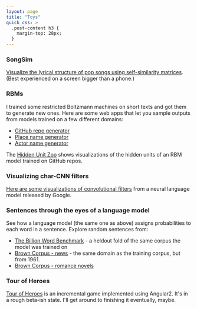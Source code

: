 ```yaml
---
layout: page
title: "Toys"
quick_css: >
  .post-content h3 {
    margin-top: 28px;
  }
---
```


### SongSim

[Visualize the lyrical structure of pop songs using self-similarity matrices](/SongSim). (Best experienced on a screen bigger than a phone.)

### RBMs

I trained some restricted Boltzmann machines on short texts and got them to generate new ones. Here are some web apps that let you sample outputs from models trained on a few different domains:

- [GitHub repo generator](/rbm/repos)
- [Place name generator](/rbm/geo)
- [Actor name generator](/rbm/actors)

The [Hidden Unit Zoo](/rbm/zoo) shows visualizations of the hidden units of an RBM model trained on GitHub repos.

### Visualizing char-CNN filters

[Here are some visualizations of convolutional filters](/lm1b/filters/width3.html) from a neural language model released by Google.

### Sentences through the eyes of a language model

See how a language model (the same one as above) assigns probabilities to each word in a sentence. Explore random sentences from:

- [The Billion Word Benchmark](/lm-sentences/#/billion_words) - a heldout fold of the same corpus the model was trained on
- [Brown Corpus - news](/lm-sentences/#/brown_news) - the same domain as the training corpus, but from 1961.
- [Brown Corpus - romance novels](/lm-sentences/#/brown_romance)

### Tour of Heroes

[Tour of Heroes](/tour-of-heroes/) is an incremental game implemented using Angular2. It's in a rough beta-ish state. I'll get around to finishing it eventually, maybe.
